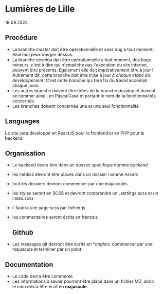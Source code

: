 # Lumières de Lille
18 09 2024

## Procédure

* La branche *master* doit être opérationnelle et sans bug à tout moment. Seul moi peux merger dessus.
* La branche develop dpit être opérationnelle à tout moment, des bugs mineurs, c'est à dire qui n'empêche pas l'execution du site internet, peuvent être présents. Egalement elle doit impérativement être à jour ! Autrement dit, cette branche doit être mise à jour _à chaque étape du developpement_. C'est cette branche qui fera foi du travail accompli chaque jours.
* Les autres branche doivent être tirées de la branche *develop* et doivent se nommer ainsi : en PascalCase et portant le nom de la fonctionnalités concernée.
* Les branches doivent concernée une et une seul fonctionnalité

## Languages

Le site sera développé en ReactJS pour le frontend et en PHP pour le backend

## Organisation

* Le backend devra être dans un dossier spécifique nommé *backend*
* les médias devront être placés dans un dossier nommé *Assets*
* tout les dossiers devront commencer par une majuscules
* les styles seront en SCSS et devront comprendre un _settings.scss et un index.scss
* il faudra une page scss par fichier js
* les commentaires seront écrits en francais

  ## Github

* Les messages git devront être écrits en **anglais*, commencer par une majuscule et terminer par un point.

## Documentation

* Le code devra être commenté
* Les informations à savoir pourront être placé dans un fichier MD, donc le nom devra être écrit en **majuscule**.
    
